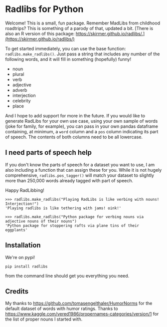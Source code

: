 # Radlibs for Python


Welcome! This is a small, fun package. Remember MadLibs from childhood roadtrips? This is something of
a parody of that, updated a bit. [There is also an R version of this package: https://skirmer.github.io/radlibs/.](https://skirmer.github.io/radlibs/)

To get started immediately, you can use the base function: `radlibs.make_radlibs()`. Just pass a string that
includes any number of the following words, and it will fill in something (hopefully) funny!

* noun
* plural
* verb
* adjective
* adverb
* interjection
* celebrity
* place

And I hope to add support for more in the future. If you would like to generate RadLibs for your
own use case, using your own sample of words (joke for family, for example), you can pass in your own
pandas dataframe containing, at minimum, a `word` column and a `pos` column indicating its part of speech.
The contents of both columns need to be all lowercase.

## I need parts of speech help

If you don't know the parts of speech for a dataset you want to use, I am also including a
function that can assign these for you. While it is not hugely comprehensive, `radlibs.pos_tagger()` will match your dataset to slightly more than 250,000 words already tagged with part of speech.

Happy RadLibbing!

```
>>> radlibs.make_radlibs("Playing RadLibs is like verbing with nouns! Interjection!")
'Playing radlibs is like tethering with jams! oink!'
```

```
>>> radlibs.make_radlibs("Python package for verbing nouns via adjective nouns of their nouns")
'Python package for stoppering rafts via plane tins of their eggplants'
```


## Installation

We're on pypi!

```
pip install radlibs
```

from the command line should get you everything you need.

## Credits

My thanks to https://github.com/tomasengelthaler/HumorNorms for the default dataset of words with
humor ratings. Thanks to https://www.kaggle.com/vered1986/propernames-categories/version/1 for
the list of proper nouns I started with.
